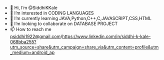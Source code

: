 - 👋 Hi, I’m @SiddhiKKale
- 👀 I’m interested in CODING LANGUAGES
- 🌱 I’m currently learning JAVA,Python,C++,C,JAVASCRIPT,CSS,HTML
- 💞️ I’m looking to collaborate on DATABASE PROJECT
- 📫 How to reach me psiddhi1922@gmail.com/https://www.linkedin.com/in/siddhi-k-kale-068bba255?utm_source=share&utm_campaign=share_via&utm_content=profile&utm_medium=android_ap

<!---
SiddhiKKale/SiddhiKKale is a ✨ special ✨ repository because its `README.md` (this file) appears on your GitHub profile.
You can click the Preview link to take a look at your changes.
--->
